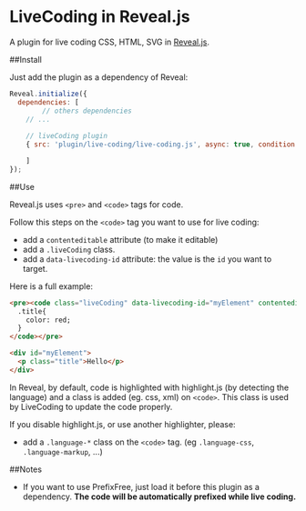 LiveCoding in Reveal.js
=================

A plugin for live coding CSS, HTML, SVG in [Reveal.js](https://github.com/hakimel/reveal.js/).

##Install

Just add the plugin as a dependency of Reveal:

```javascript
Reveal.initialize({
  dependencies: [
		// others dependencies
    // ...
    
    // liveCoding plugin
    { src: 'plugin/live-coding/live-coding.js', async: true, condition: function() { return !!document.body.classList; }}

	]
});
```

##Use

Reveal.js uses `<pre>` and `<code>` tags for code.

Follow this steps on the `<code>` tag you want to use for live coding:
- add a `contenteditable` attribute (to make it editable)
- add a `.liveCoding` class.
- add a `data-livecoding-id` attribute: the value is the `id` you want to target.

Here is a full example:

```html
<pre><code class="liveCoding" data-livecoding-id="myElement" contenteditable>
  .title{
    color: red;
  }
</code></pre>

<div id="myElement">
  <p class="title">Hello</p>
</div>
```

In Reveal, by default, code is highlighted with highlight.js (by detecting the language) and a class is added (eg. 
css, xml) on `<code>`. This class is used by LiveCoding to update the code properly.

If you disable highlight.js, or use another highlighter, please:
- add a `.language-*` class on the `<code>` tag. (eg `.language-css`, `.language-markup`, ...)

##Notes

- If you want to use PrefixFree, just load it before this plugin as a dependency. **The code will be automatically prefixed while live coding.**
